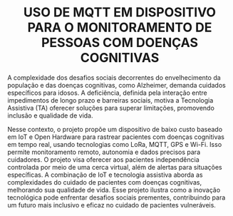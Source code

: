<h1 align="center"> USO DE MQTT EM DISPOSITIVO PARA O MONITORAMENTO DE PESSOAS COM DOENÇAS COGNITIVAS </h1>

A complexidade dos desafios sociais decorrentes do envelhecimento da população e das doenças cognitivas, como Alzheimer, demanda cuidados específicos para idosos. A deficiência, definida pela interação entre impedimentos de longo prazo e barreiras sociais, motiva a Tecnologia Assistiva (TA) oferecer soluções para superar limitações, promovendo inclusão e qualidade de vida. 

Nesse contexto, o projeto propõe um dispositivo de baixo custo baseado em IoT e Open Hardware para rastrear pacientes com doenças cognitivas em tempo real, usando tecnologias como LoRa, MQTT, GPS e Wi-Fi. Isso permite monitoramento remoto, autonomia e dados precisos para cuidadores. O projeto visa oferecer aos pacientes independência controlada por meio de uma cerca virtual, além de alertas para situações específicas.
A combinação de IoT e tecnologia assistiva aborda as complexidades do cuidado de pacientes com doenças cognitivas, melhorando sua qualidade de vida. Esse projeto ilustra como a inovação tecnológica pode enfrentar desafios sociais prementes, contribuindo para um futuro mais inclusivo e eficaz no cuidado de pacientes vulneráveis.

